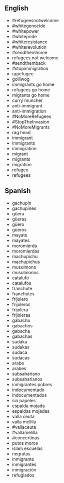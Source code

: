 English
-------

- #refugeesnotwelcome
- #whitegenocide
- #whitepower
- #whitepride
- #whiteresistance
- #whiterevolution
- #sendthemhome
- refugees not welcome
- #sendthemback
- #stopimmigration
- rapefugee
- golliwog
- immigrants go home
- refugees go home
- migrants go home
- curry muncher
- anti-immigrant
- anti-immigration
- #NoMoreRefugees
- #StopTheInvasion
- #NoMoreMigrants
- rag head
- immigrant
- immigrants
- immigration
- migrant
- migrants
- migration
- refugee
- refugees

Spanish
------- 

- gachupín
- gachupínes
- güera
- güeras
- güero
- güeros
- mayate
- mayates
- moromierda
- moromierdas
- machupichu
- machupichus
- musulmono
- musulmonos
- catalufo
- catalufos
- franchute
- franchutes
- frijolero
- frijoleros
- frijolera
- frijoleras
- gabacho
- gabachos
- gabacha
- gabachas
- sudaka
- sudakas
- sudaca
- sudacas
- arabe
- arabes
- subsahariano
- subsaharianos
- inmigrantes pobres
- indocumentado
- indocumentados
- sin papeles
- espalda mojada
- espaldas mojadas
- valla ceuta
- valla melilla
- #vallaceuta
- #vallamelilla
- #concertinas
- putos moros
- islam escuelas
- negratas
- inmigrante
- inmigrantes
- inmigración
- refugiados
